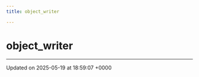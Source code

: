 ```yaml
---
title: object_writer

---
```


# object_writer





-------------------------------

Updated on 2025-05-19 at 18:59:07 +0000